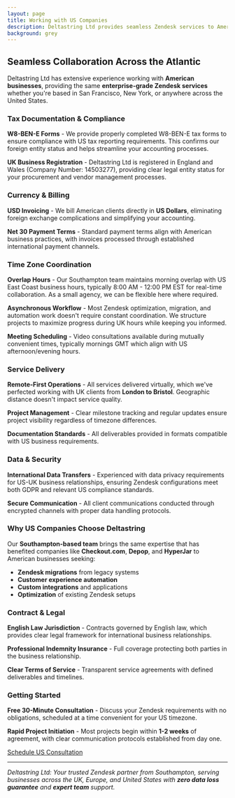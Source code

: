 ```yaml
---
layout: page
title: Working with US Companies
description: Deltastring Ltd provides seamless Zendesk services to American businesses with USD billing, W8 forms, and timezone coordination.
background: grey
---
```


## Seamless Collaboration Across the Atlantic

Deltastring Ltd has extensive experience working with **American businesses**, providing the same **enterprise-grade Zendesk services** whether you're based in San Francisco, New York, or anywhere across the United States.

### Tax Documentation & Compliance

**W8-BEN-E Forms** - We provide properly completed W8-BEN-E tax forms to ensure compliance with US tax reporting requirements. This confirms our foreign entity status and helps streamline your accounting processes.

**UK Business Registration** - Deltastring Ltd is registered in England and Wales (Company Number: 14503277), providing clear legal entity status for your procurement and vendor management processes.

### Currency & Billing

**USD Invoicing** - We bill American clients directly in **US Dollars**, eliminating foreign exchange complications and simplifying your accounting.

**Net 30 Payment Terms** - Standard payment terms align with American business practices, with invoices processed through established international payment channels.

### Time Zone Coordination

**Overlap Hours** - Our Southampton team maintains morning overlap with US East Coast business hours, typically 8:00 AM - 12:00 PM EST for real-time collaboration. As a small agency, we can be flexible here where required.

**Asynchronous Workflow** - Most Zendesk optimization, migration, and automation work doesn't require constant coordination. We structure projects to maximize progress during UK hours while keeping you informed.

**Meeting Scheduling** - Video consultations available during mutually convenient times, typically mornings GMT which align with US afternoon/evening hours.

### Service Delivery

**Remote-First Operations** - All services delivered virtually, which we've perfected working with UK clients from **London to Bristol**. Geographic distance doesn't impact service quality.

**Project Management** - Clear milestone tracking and regular updates ensure project visibility regardless of timezone differences.

**Documentation Standards** - All deliverables provided in formats compatible with US business requirements.

### Data & Security

**International Data Transfers** - Experienced with data privacy requirements for US-UK business relationships, ensuring Zendesk configurations meet both GDPR and relevant US compliance standards.

**Secure Communication** - All client communications conducted through encrypted channels with proper data handling protocols.

### Why US Companies Choose Deltastring

Our **Southampton-based team** brings the same expertise that has benefited companies like **Checkout.com**, **Depop**, and **HyperJar** to American businesses seeking:

- **Zendesk migrations** from legacy systems
- **Customer experience automation**
- **Custom integrations** and applications
- **Optimization** of existing Zendesk setups

### Contract & Legal

**English Law Jurisdiction** - Contracts governed by English law, which provides clear legal framework for international business relationships.

**Professional Indemnity Insurance** - Full coverage protecting both parties in the business relationship.

**Clear Terms of Service** - Transparent service agreements with defined deliverables and timelines.

### Getting Started

**Free 30-Minute Consultation** - Discuss your Zendesk requirements with no obligations, scheduled at a time convenient for your US timezone.

**Rapid Project Initiation** - Most projects begin within **1-2 weeks** of agreement, with clear communication protocols established from day one.

<a class="btn btn-primary btn-xl text-uppercase" href="https://calendar.google.com/calendar/u/0/appointments/schedules/AcZssZ2vJhNy3gMyKSTnIHj3xdsAONXezmHe6_8av4SPLlfGW-znFeNqORBTDvGbfbUK4Y5Iyb44DWLf">Schedule US Consultation</a>

---

*Deltastring Ltd: Your trusted Zendesk partner from Southampton, serving businesses across the UK, Europe, and United States with **zero data loss guarantee** and **expert team** support.*